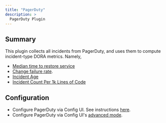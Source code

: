```yaml
---
title: "PagerDuty"
description: >
  PagerDuty Plugin
---
```




## Summary

This plugin collects all incidents from PagerDuty, and uses them to compute incident-type DORA metrics. Namely,
* [Median time to restore service](/Metrics/MTTR.md)
* [Change failure rate](/Metrics/CFR.md).
* [Incident Age](/Metrics/IncidentAge.md)
* [Incident Count Per 1k Lines of Code](/Metrics/IncidentCountPer1kLinesOfCode.md)


## Configuration
* Configure PagerDuty via Config UI. See instructions [here](/Configuration/PagerDuty.md).
* Configure PagerDuty via Config UI's [advanced mode](/Configuration/AdvancedMode.md).